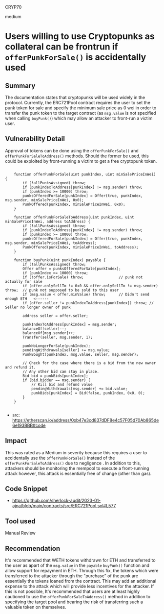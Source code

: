 CRYP70

medium

# Users willing to use Cryptopunks as collateral can be frontrun if `offerPunkForSale()` is accidentally used

## Summary
The documentation states that cryptopunks will be used widely in the protocol. Currently, the ERC721Pool contract requires the user to set the punk token for sale and specify the minimum sale price as 0 wei in order to transfer the punk token to the target contract (as `msg.value` is not specified when calling `buyPunk()`) which may allow an attacker to front-run a victim user. 

## Vulnerability Detail
Approval of tokens can be done using the `offerPunkForSale()` and `offerPunkForSaleToAddress()` methods. Should the former be used, this could be exploited by  front-running a victim to get a free cryptopunk token. 

```solidity

    function offerPunkForSale(uint punkIndex, uint minSalePriceInWei) {
        if (!allPunksAssigned) throw;
        if (punkIndexToAddress[punkIndex] != msg.sender) throw;
        if (punkIndex >= 10000) throw;
        punksOfferedForSale[punkIndex] = Offer(true, punkIndex, msg.sender, minSalePriceInWei, 0x0);
        PunkOffered(punkIndex, minSalePriceInWei, 0x0);
    }

    function offerPunkForSaleToAddress(uint punkIndex, uint minSalePriceInWei, address toAddress) {
        if (!allPunksAssigned) throw;
        if (punkIndexToAddress[punkIndex] != msg.sender) throw;
        if (punkIndex >= 10000) throw;
        punksOfferedForSale[punkIndex] = Offer(true, punkIndex, msg.sender, minSalePriceInWei, toAddress);
        PunkOffered(punkIndex, minSalePriceInWei, toAddress);
    }
    
    function buyPunk(uint punkIndex) payable {
        if (!allPunksAssigned) throw;
        Offer offer = punksOfferedForSale[punkIndex];
        if (punkIndex >= 10000) throw;
        if (!offer.isForSale) throw;                // punk not actually for sale
        if (offer.onlySellTo != 0x0 && offer.onlySellTo != msg.sender) throw;  // punk not supposed to be sold to this user
        if (msg.value < offer.minValue) throw;      // Didn't send enough ETH   <------
        if (offer.seller != punkIndexToAddress[punkIndex]) throw; // Seller no longer owner of punk

        address seller = offer.seller;

        punkIndexToAddress[punkIndex] = msg.sender;
        balanceOf[seller]--;
        balanceOf[msg.sender]++;
        Transfer(seller, msg.sender, 1);

        punkNoLongerForSale(punkIndex);
        pendingWithdrawals[seller] += msg.value;
        PunkBought(punkIndex, msg.value, seller, msg.sender);

        // Check for the case where there is a bid from the new owner and refund it.
        // Any other bid can stay in place.
        Bid bid = punkBids[punkIndex];
        if (bid.bidder == msg.sender) {
            // Kill bid and refund value
            pendingWithdrawals[msg.sender] += bid.value;
            punkBids[punkIndex] = Bid(false, punkIndex, 0x0, 0);
        }
    }


```
- src: https://etherscan.io/address/0xb47e3cd837dDF8e4c57F05d70Ab865de6e193BBB#code

## Impact
This was rated as a Medium in severity because this requires a user to accidentally use the `offerPunkForSale()` instead of the `offerPunkForSaleToAddress()` due to negligence . In addition to this, attackers should be monitoring the mempool to execute a front-running attack however, this attack is essentially free of change (other than gas).

## Code Snippet
- https://github.com/sherlock-audit/2023-01-ajna/blob/main/contracts/src/ERC721Pool.sol#L577

## Tool used

Manual Review

## Recommendation
It's recommended that WETH tokens withdrawn for ETH and transferred to the user as apart of the `msg.value` in the `payable` `buyPunk()` function and allow support for repayment in ETH. Through this fix, the tokens which were transferred to the attacker through the "purchase" of the punk are essentially the tokens loaned from the contract. This may add an additional expense to the attack which will provide less incentives for the attacker. If this is not possible,  It's recommended that users are at least highly cautioned to use the `offerPunkForSaleToAddress()` method in addition to specifying the target pool and bearing the risk of transferring such a valuable token on themselves. 
